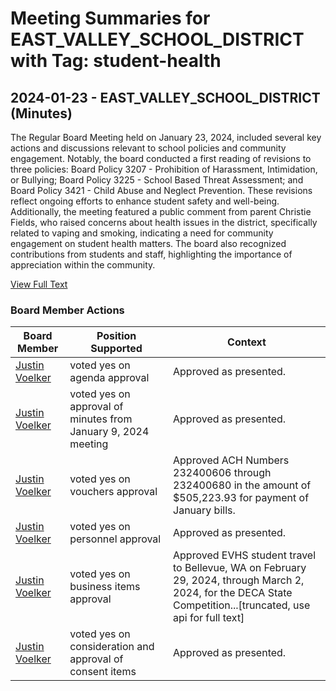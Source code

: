# Meeting Summaries for EAST_VALLEY_SCHOOL_DISTRICT with Tag: student-health

## 2024-01-23 - EAST_VALLEY_SCHOOL_DISTRICT (Minutes)

The Regular Board Meeting held on January 23, 2024, included several key actions and discussions relevant to school policies and community engagement. Notably, the board conducted a first reading of revisions to three policies: Board Policy 3207 - Prohibition of Harassment, Intimidation, or Bullying; Board Policy 3225 - School Based Threat Assessment; and Board Policy 3421 - Child Abuse and Neglect Prevention. These revisions reflect ongoing efforts to enhance student safety and well-being. Additionally, the meeting featured a public comment from parent Christie Fields, who raised concerns about health issues in the district, specifically related to vaping and smoking, indicating a need for community engagement on student health matters. The board also recognized contributions from students and staff, highlighting the importance of appreciation within the community.

[View Full Text](https://raw.githubusercontent.com/VoronoiPerspectives/WashingtonStateSchoolBoardExplorer/refs/heads/main/data/countries/usa/states/wa/counties/spokane/school_boards/east_valley_school_district/2024/processed/2024-01-23-minutes.txt)

### Board Member Actions

| Board Member | Position Supported | Context |
|--------------|--------------------|---------|
| [Justin Voelker](board_member_283.md) | voted yes on agenda approval | Approved as presented. |
| [Justin Voelker](board_member_283.md) | voted yes on approval of minutes from January 9, 2024 meeting | Approved as presented. |
| [Justin Voelker](board_member_283.md) | voted yes on vouchers approval | Approved ACH Numbers 232400606 through 232400680 in the amount of $505,223.93 for payment of January bills. |
| [Justin Voelker](board_member_283.md) | voted yes on personnel approval | Approved as presented. |
| [Justin Voelker](board_member_283.md) | voted yes on business items approval | Approved EVHS student travel to Bellevue, WA on February 29, 2024, through March 2, 2024, for the DECA State Competition...[truncated, use api for full text] |
| [Justin Voelker](board_member_283.md) | voted yes on consideration and approval of consent items | Approved as presented. |

